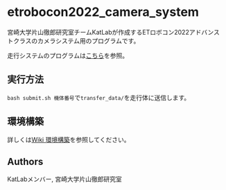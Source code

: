 # etrobocon2022_camera_system
宮崎大学片山徹郎研究室チームKatLabが作成するETロボコン2022アドバンストクラスのカメラシステム用のプログラムです。

走行システムのプログラムは[こちら](https://github.com/KatLab-MiyazakiUniv/etrobocon2022)を参照。

## 実行方法
`bash submit.sh 機体番号`で`transfer_data/`を走行体に送信します。

## 環境構築
詳しくは[Wiki 環境構築](https://github.com/KatLab-MiyazakiUniv/etrobocon2022-camera-system/wiki/環境構築)を参照してください。

## Authors
KatLabメンバー, 宮崎大学片山徹郎研究室
